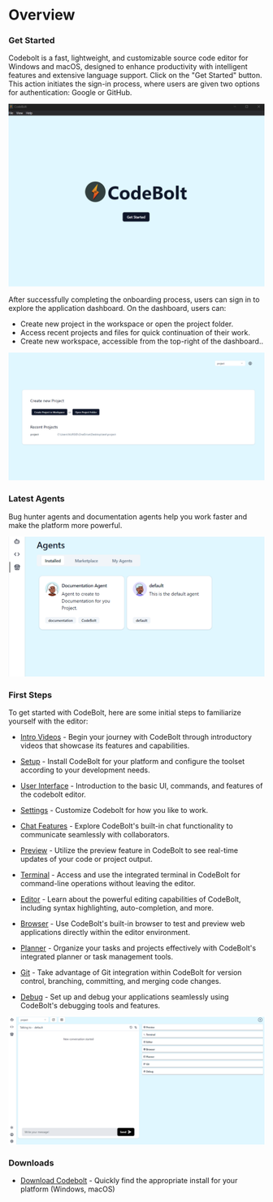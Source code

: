 # Overview

### Get Started

Codebolt is a fast, lightweight, and customizable source code editor for Windows and macOS, designed to enhance productivity with intelligent features and extensive language support.
Click on the "Get Started" button. This action initiates the sign-in process, where users are given two options for authentication: Google or GitHub.
<!-- Start your journey with Codebolt by exploring these introductory videos. -->

![get started](../../static/img/get_started.png)

After successfully completing the onboarding process, users can sign in to explore the application dashboard. On the dashboard, users can:

* Create new project in the workspace or open the project folder.
* Access recent projects and files for quick continuation of their work.
* Create new workspace, accessible from the top-right of the dashboard..

![dashboard](../../static/img/codebolt_application.png)

### Latest Agents

Bug hunter agents and documentation agents help you work faster and make the platform more powerful.

![latest agents](../../static/img/latest_agent.png)

### First Steps

To get started with CodeBolt, here are some initial steps to familiarize yourself with the editor:

* [Intro Videos](#) - Begin your journey with CodeBolt through introductory videos that showcase its features and capabilities.

* [Setup](#) - Install CodeBolt for your platform and configure the toolset according to your development needs.

* [User Interface](#) - Introduction to the basic UI, commands, and features of the codebolt editor.

* [Settings](#) -  Customize Codebolt for how you like to work.

* [Chat Features](#) - Explore CodeBolt's built-in chat functionality to communicate seamlessly with collaborators.

* [Preview](#) - Utilize the preview feature in CodeBolt to see real-time updates of your code or project output.

* [Terminal](#) - Access and use the integrated terminal in CodeBolt for command-line operations without leaving the editor.

* [Editor](#) - Learn about the powerful editing capabilities of CodeBolt, including syntax highlighting, auto-completion, and more.

* [Browser](#) - Use CodeBolt's built-in browser to test and preview web applications directly within the editor environment.

* [Planner](#) - Organize your tasks and projects effectively with CodeBolt's integrated planner or task management tools.

* [Git](#) - Take advantage of Git integration within CodeBolt for version control, branching, committing, and merging code changes.

* [Debug](#) - Set up and debug your applications seamlessly using CodeBolt's debugging tools and features.

![Application Overview](../../static/img/application_features.png)

### Downloads
* [Download Codebolt](https://codebolt.ai/) - Quickly find the appropriate install for your platform (Windows, macOS)


